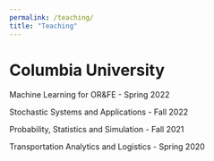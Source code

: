 ```yaml
---
permalink: /teaching/
title: "Teaching"
---
```


# Columbia University 

Machine Learning for OR&FE - Spring 2022

Stochastic Systems and Applications - Fall 2022

Probability, Statistics and Simulation - Fall 2021 

Transportation Analytics and Logistics - Spring 2020
